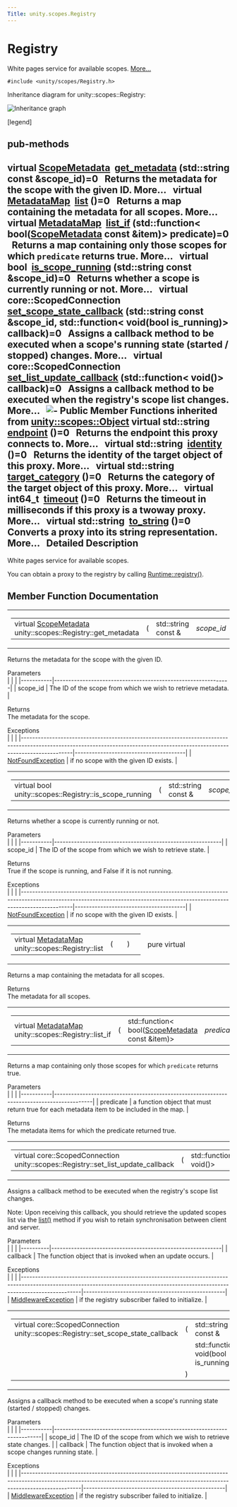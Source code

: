```yaml
---
Title: unity.scopes.Registry
---
```

        
Registry
========

White pages service for available scopes. [More...](#details)

`#include <unity/scopes/Registry.h>`

Inheritance diagram for unity::scopes::Registry:

![Inheritance graph](https://developer.ubuntu.com/static/devportal_uploaded/6fea6527-4524-42b2-8c06-b691621dcd6e-api/scopes/cpp/sdk-15.04.3/unity.scopes.Registry/classunity_1_1scopes_1_1_registry__inherit__graph.png)

<span class="legend">\[legend\]</span>

pub-methods
------------------------------------------------------

virtual <a href="unity.scopes.ScopeMetadata.md">ScopeMetadata</a> 
<a href="#a63778ac090804a1fb85dc48fccbc2822">get_metadata</a> (std::string const &scope\_id)=0
 
Returns the metadata for the scope with the given ID. More...
 
virtual <a href="unity.scopes.md#a9f6e8e62689e49cdabadacf39b697816">MetadataMap</a> 
<a href="#a23e078986524fe11bd363c29401fbb31">list</a> ()=0
 
Returns a map containing the metadata for all scopes. More...
 
virtual <a href="unity.scopes.md#a9f6e8e62689e49cdabadacf39b697816">MetadataMap</a> 
<a href="#aa15baf0154c4b58decf27f2e5815d680">list_if</a> (std::function&lt; bool(<a href="unity.scopes.ScopeMetadata.md">ScopeMetadata</a> const &item)&gt; predicate)=0
 
Returns a map containing only those scopes for which `predicate` returns true. More...
 
virtual bool 
<a href="#a06ef35ed8677a0b20774528343bff9f1">is_scope_running</a> (std::string const &scope\_id)=0
 
Returns whether a scope is currently running or not. More...
 
virtual core::ScopedConnection 
<a href="#a86ac67a881dec9eddabd069153fc62b1">set_scope_state_callback</a> (std::string const &scope\_id, std::function&lt; void(bool is\_running)&gt; callback)=0
 
Assigns a callback method to be executed when a scope's running state (started / stopped) changes. More...
 
virtual core::ScopedConnection 
<a href="#a1f540dc612ce4a5e50a21ec66fec75fd">set_list_update_callback</a> (std::function&lt; void()&gt; callback)=0
 
Assigns a callback method to be executed when the registry's scope list changes. More...
 
![-](https://developer.ubuntu.com/static/devportal_uploaded/e80538d5-2d05-40cd-b0b7-fb6428c944cf-api/scopes/cpp/sdk-15.04.3/unity.scopes.Registry/closed.png) Public Member Functions inherited from <a href="unity.scopes.Object.md">unity::scopes::Object</a>
virtual std::string 
<a href="unity.scopes.Object.md#ad7618cc9d878c40b389361d4acd473ae">endpoint</a> ()=0
 
Returns the endpoint this proxy connects to. More...
 
virtual std::string 
<a href="unity.scopes.Object.md#a1b55aea886f0a68cb8a578f7ee0b1cfd">identity</a> ()=0
 
Returns the identity of the target object of this proxy. More...
 
virtual std::string 
<a href="unity.scopes.Object.md#a40a997516629df3dacca9742dbddd6cb">target_category</a> ()=0
 
Returns the category of the target object of this proxy. More...
 
virtual int64\_t 
<a href="unity.scopes.Object.md#a41d9839f1e3cbcd6d8baee0736feccab">timeout</a> ()=0
 
Returns the timeout in milliseconds if this proxy is a twoway proxy. More...
 
virtual std::string 
<a href="unity.scopes.Object.md#a9ae27e1f30dc755abcd796a1e8a25150">to_string</a> ()=0
 
Converts a proxy into its string representation. More...
 
<span id="details"></span>
Detailed Description
--------------------

White pages service for available scopes.

You can obtain a proxy to the registry by calling <a href="unity.scopes.Runtime.md#afc312448a4537b110bf1701bfb964501" title="Returns a proxy to the Registry object. ">Runtime::registry()</a>.

Member Function Documentation
-----------------------------

<span id="a63778ac090804a1fb85dc48fccbc2822" class="anchor"></span>
<table>
<colgroup>
<col width="50%" />
<col width="50%" />
</colgroup>
<tbody>
<tr class="odd">
<td><table>
<tbody>
<tr class="odd">
<td>virtual <a href="unity.scopes.ScopeMetadata.md">ScopeMetadata</a> unity::scopes::Registry::get_metadata</td>
<td>(</td>
<td>std::string const &amp; </td>
<td><em>scope_id</em></td>
<td>)</td>
<td></td>
</tr>
</tbody>
</table></td>
<td><span class="mlabels"><span class="mlabel">pure virtual</span></span></td>
</tr>
</tbody>
</table>

Returns the metadata for the scope with the given ID.

Parameters  
|           |                                                              |
|-----------|--------------------------------------------------------------|
| scope\_id | The ID of the scope from which we wish to retrieve metadata. |

<!-- -->

Returns  
The metadata for the scope.

<!-- -->

Exceptions  
|                                                                                                                                                                              |                                       |
|------------------------------------------------------------------------------------------------------------------------------------------------------------------------------|---------------------------------------|
| <a href="unity.scopes.NotFoundException.md" title="Exception to indicate that an object wasn&#39;t found by a lookup function. ">NotFoundException</a> | if no scope with the given ID exists. |

<span id="a06ef35ed8677a0b20774528343bff9f1" class="anchor"></span>
<table>
<colgroup>
<col width="50%" />
<col width="50%" />
</colgroup>
<tbody>
<tr class="odd">
<td><table>
<tbody>
<tr class="odd">
<td>virtual bool unity::scopes::Registry::is_scope_running</td>
<td>(</td>
<td>std::string const &amp; </td>
<td><em>scope_id</em></td>
<td>)</td>
<td></td>
</tr>
</tbody>
</table></td>
<td><span class="mlabels"><span class="mlabel">pure virtual</span></span></td>
</tr>
</tbody>
</table>

Returns whether a scope is currently running or not.

Parameters  
|           |                                                           |
|-----------|-----------------------------------------------------------|
| scope\_id | The ID of the scope from which we wish to retrieve state. |

<!-- -->

Returns  
True if the scope is running, and False if it is not running.

<!-- -->

Exceptions  
|                                                                                                                                                                              |                                       |
|------------------------------------------------------------------------------------------------------------------------------------------------------------------------------|---------------------------------------|
| <a href="unity.scopes.NotFoundException.md" title="Exception to indicate that an object wasn&#39;t found by a lookup function. ">NotFoundException</a> | if no scope with the given ID exists. |

<span id="a23e078986524fe11bd363c29401fbb31" class="anchor"></span>
<table>
<colgroup>
<col width="50%" />
<col width="50%" />
</colgroup>
<tbody>
<tr class="odd">
<td><table>
<tbody>
<tr class="odd">
<td>virtual <a href="unity.scopes.md#a9f6e8e62689e49cdabadacf39b697816">MetadataMap</a> unity::scopes::Registry::list</td>
<td>(</td>
<td></td>
<td>)</td>
<td></td>
</tr>
</tbody>
</table></td>
<td><span class="mlabels"><span class="mlabel">pure virtual</span></span></td>
</tr>
</tbody>
</table>

Returns a map containing the metadata for all scopes.

Returns  
The metadata for all scopes.

<span id="aa15baf0154c4b58decf27f2e5815d680" class="anchor"></span>
<table>
<colgroup>
<col width="50%" />
<col width="50%" />
</colgroup>
<tbody>
<tr class="odd">
<td><table>
<tbody>
<tr class="odd">
<td>virtual <a href="unity.scopes.md#a9f6e8e62689e49cdabadacf39b697816">MetadataMap</a> unity::scopes::Registry::list_if</td>
<td>(</td>
<td>std::function&lt; bool(<a href="unity.scopes.ScopeMetadata.md">ScopeMetadata</a> const &amp;item)&gt; </td>
<td><em>predicate</em></td>
<td>)</td>
<td></td>
</tr>
</tbody>
</table></td>
<td><span class="mlabels"><span class="mlabel">pure virtual</span></span></td>
</tr>
</tbody>
</table>

Returns a map containing only those scopes for which `predicate` returns true.

Parameters  
|           |                                                                                           |
|-----------|-------------------------------------------------------------------------------------------|
| predicate | a function object that must return true for each metadata item to be included in the map. |

<!-- -->

Returns  
The metadata items for which the predicate returned true.

<span id="a1f540dc612ce4a5e50a21ec66fec75fd" class="anchor"></span>
<table>
<colgroup>
<col width="50%" />
<col width="50%" />
</colgroup>
<tbody>
<tr class="odd">
<td><table>
<tbody>
<tr class="odd">
<td>virtual core::ScopedConnection unity::scopes::Registry::set_list_update_callback</td>
<td>(</td>
<td>std::function&lt; void()&gt; </td>
<td><em>callback</em></td>
<td>)</td>
<td></td>
</tr>
</tbody>
</table></td>
<td><span class="mlabels"><span class="mlabel">pure virtual</span></span></td>
</tr>
</tbody>
</table>

Assigns a callback method to be executed when the registry's scope list changes.

Note: Upon receiving this callback, you should retrieve the updated scopes list via the <a href="#a23e078986524fe11bd363c29401fbb31" title="Returns a map containing the metadata for all scopes. ">list()</a> method if you wish to retain synchronisation between client and server.

Parameters  
|          |                                                            |
|----------|------------------------------------------------------------|
| callback | The function object that is invoked when an update occurs. |

<!-- -->

Exceptions  
|                                                                                                                                                                                 |                                                  |
|---------------------------------------------------------------------------------------------------------------------------------------------------------------------------------|--------------------------------------------------|
| <a href="unity.scopes.MiddlewareException.md" title="Exception to indicate that something went wrong with the middleware layer. ">MiddlewareException</a> | if the registry subscriber failed to initialize. |

<span id="a86ac67a881dec9eddabd069153fc62b1" class="anchor"></span>
<table>
<colgroup>
<col width="50%" />
<col width="50%" />
</colgroup>
<tbody>
<tr class="odd">
<td><table>
<tbody>
<tr class="odd">
<td>virtual core::ScopedConnection unity::scopes::Registry::set_scope_state_callback</td>
<td>(</td>
<td>std::string const &amp; </td>
<td><em>scope_id</em>,</td>
</tr>
<tr class="even">
<td></td>
<td></td>
<td>std::function&lt; void(bool is_running)&gt; </td>
<td><em>callback</em> </td>
</tr>
<tr class="odd">
<td></td>
<td>)</td>
<td></td>
<td></td>
</tr>
</tbody>
</table></td>
<td><span class="mlabels"><span class="mlabel">pure virtual</span></span></td>
</tr>
</tbody>
</table>

Assigns a callback method to be executed when a scope's running state (started / stopped) changes.

Parameters  
|           |                                                                         |
|-----------|-------------------------------------------------------------------------|
| scope\_id | The ID of the scope from which we wish to retrieve state changes.       |
| callback  | The function object that is invoked when a scope changes running state. |

<!-- -->

Exceptions  
|                                                                                                                                                                                 |                                                  |
|---------------------------------------------------------------------------------------------------------------------------------------------------------------------------------|--------------------------------------------------|
| <a href="unity.scopes.MiddlewareException.md" title="Exception to indicate that something went wrong with the middleware layer. ">MiddlewareException</a> | if the registry subscriber failed to initialize. |

